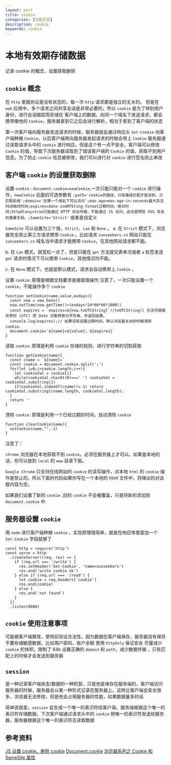 ```yaml
---
layout: post
title: cookie
categories: [功能实现]
description: cookie
keywords: cookie
---
```


# 本地有效期存储数据

记录 cookie 的概念，设置获取删除

## `cookie` 概念

在 `http` 里面协议是没有状态的，每一次 `http` 请求都是独立的无关的。 但是在 `web` 应用中，多个请求之间共享会话是非常必要的，所以 `cookie` 是为了辨别用户身份，进行会话跟踪而存储在
客户端上的数据。向同一个域名下发送请求，都会携带像他的 `Cookie`，服务器拿到它之后会进行解析，相当于拿到了客户端的状态

第一次客户端向服务器发送请求的时候，服务器就会通过响应头 `Set-Cookie` 向客户端种植 `Cookie`。以后客户端再向服务器发起请求的时候会带上 `Cookie`
服务器通过读取请求头中的 `cookie` 进行响应。但是这个有一点不安全，客户端可以修改 `Cookie` 的值，导致下次服务器读取到了错误客户端的 `Cookie` 的值，获取不到用户信息。为了防止 `cookie` 信息被修改，我们可以进行对 `cookie` 进行签名防止串改

## 客户端 `cookie` 的设置获取删除

设置 `cookie` : `document.cookie=newCookie`,一次只能只能对一个 `cookie` 进行操作，`newCookie` 后面的可选参数有
`;path='cookie的路径，只有路径匹配才能读到，只匹配前缀';domain='在哪一个域名下可以访问';max-age=max-age-in-seconds最大存活时间相对时间;expires=date-inGMTSting-format过期时间，绝对时间;httpOlony=true只能通过 HTTP 协议传输，不能通过 JS 访问，这也是预防 XSS 攻击的重要手段。;SameSite='Strict'` 或者是自定义

`SameSite` 可以设置为三个值，`Strict`、`Lax` 和 `None` 。
a. 在 `Strict` 模式下，浏览器完全禁止第三方请求携带 `Cookie` 。比如请求 `sunseekers.cn` 网站只能在 `sunseekers.cn` 域名当中请求才能携带 `Cookie`，在其他网站请求都不能。

b. 在 `Lax` 模式，就宽松一点了，但是只能在 `get` 方法提交表单况或者 `a` 标签发送 `get` 请求的情况下可以携带 `Cookie`，其他情况均不能。

c. 在 `None` 模式下，也就是默认模式，请求会自动携带上 `Cookie` 。

设置 `cookie`: 原理是根据文档要求直接赋值操作,注意了，一次只能设置一个 `cookie`，不能操作多个 `cookie`

```
function setCookie(name,value,exdays){
  const now = new Date()
  now.setTime(now.getTime()+(exdays*24*60*60*1000))
  const expires = `expires=${now.toUTCString}`//toUTCString() 方法可根据世界时 (UTC) 把 Date 对象转换为字符串，并返回结果。
  console.log(expires);// 如果没有设置过期时间，默认浏览器关闭的时候清除 cookie，
  document.cookie=`${name}=${value}; ${expires}`
}
```

读取 `cookie`: 原理是利用 `cookie` 存储的规则，进行字符串的切割获取

```
function getCookie(name){
  const cname = `${name}=`
  const cookie = document.cookie.split(';')
  for(let i=0;i<cookie.length;i++){
    let cookieVal = cookie[i]
    while(cookieVal.charAt(0)===' ') cookieVal = cookieVal.substring(1)
    if(cookieVal.indexOf(cname)!=-1) return cookieVal.substring(cname.length, cookieVal.length);
  }
  return ''
}
```

清除 `cookie`: 原理是利用一个已经过期的时间，自动清除 `cookie`

```
function clearCookie(name){
  setCookie(name,"",-1)
}
```

注意了：

`chrome` 浏览器在本地获取不到 `cookie`。必须在服务器上才可以。如果是本地的话，你可以放到 `local` 的 `www` 目录下面。

`Google Chrome` 只支持在线网站的 `cookie` 的读写操作，对本地 `html` 的 `cookie` 操作是禁止的。所以下面的代码如果你写在一个本地的 html 文件中，将弹出的对话框内容为空。

如果我们设置了新的 `cookie` ,旧的 `cookie` 不会被覆盖，只是将新的添加到 `document.cookie` 中.

## 服务器设置 `cookie`

用 `node` 进行客户端种植 `cookie` ，实现原理很简单，就是在响应体里面加一个 `Set-Cookie` 字段就够了

```
const http = require('http')
const serve = http
  .createServer((req, res) => {
    if (req.url === '/write') {
      res.setHeader('Set-Cookie', 'name=sunseekers')
      res.end('write cookie ok')
    } else if (req.url === '/read') {
      let cookie = req.headers['cookie']
      res.end(cookie)
    } else {
      res.end('not found')
    }
  })
  .listen(8888)
```

## `cookie` 使用注意事项

可能被客户端篡改，使用前验证合法性，因为数据在客户端保存，服务器没有保存
不要存储敏感数据，比如用户密码，账户余额
使用 `httpOnly` 保证安全
尽量减少 `cookie` 的体积，限制了 64k
设置正确的 `domain` 和 `path`，减少数据传输 ，只有匹配上的时候才会发送到服务器

## `session`

是一种记录客户端状态/数据的一种机智，只是他是保存在服务端的，客户端访问服务器的时候，服务器会以某一种形式记录在服务器上。这样比客户端会安全很多，浏览器无法修改，但是他会占用服务器的性能，如果数据量多的话

简单说就是，`session` 会生成一个唯一的表识符给客户端，服务端根据这个唯一的表识符存储数据。下次客户端通过请求头中的 `cookie` 把唯一的表识符发送给服务器，服务器根据这个唯一的表识符去读取数据

## 参考资料

[JS 设置 cookie，删除 cookie](https://www.cnblogs.com/wangkongming/p/3992644.html)
[Document.cookie](https://developer.mozilla.org/zh-CN/docs/Web/API/Document/cookie)
[浏览器系列之 Cookie 和 SameSite 属性](https://github.com/mqyqingfeng/Blog/issues/157)
